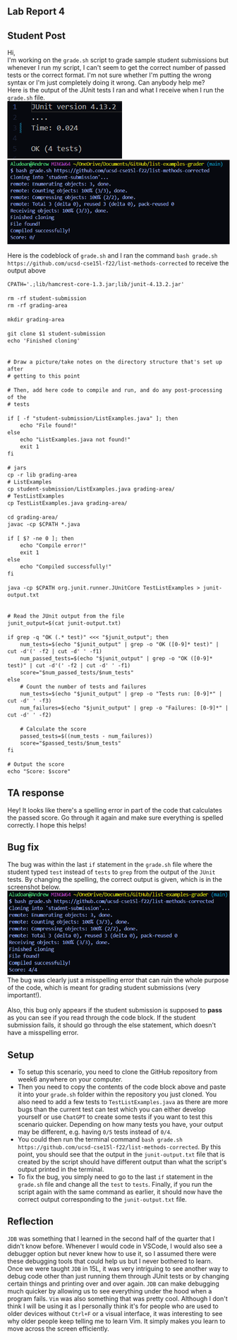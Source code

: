 ## **Lab Report 4**

## Student Post <br/>
Hi, <br/>
I'm working on the `grade.sh` script to grade sample student submissions but whenever I run my script, I can't seem to get the correct number of passed tests or the 
correct format. I'm not sure whether I'm putting the wrong syntax or I'm just completely doing it wrong. Can anybody help me? 
<br/>
Here is the output of the JUnit tests I ran and what I receive when I run the `grade.sh` file. <br/>
![JUnit Output](images/week9_1.png) ![grade.sh output](images/week9_2.png) <br/>

Here is the codeblock of `grade.sh` and I ran the command `bash grade.sh https://github.com/ucsd-cse15l-f22/list-methods-corrected` to receive the output above
```
CPATH='.;lib/hamcrest-core-1.3.jar;lib/junit-4.13.2.jar'

rm -rf student-submission
rm -rf grading-area

mkdir grading-area

git clone $1 student-submission
echo 'Finished cloning'


# Draw a picture/take notes on the directory structure that's set up after
# getting to this point

# Then, add here code to compile and run, and do any post-processing of the
# tests

if [ -f "student-submission/ListExamples.java" ]; then
    echo "File found!"
else 
    echo "ListExamples.java not found!"
    exit 1
fi

# jars
cp -r lib grading-area
# ListExamples
cp student-submission/ListExamples.java grading-area/
# TestListExamples
cp TestListExamples.java grading-area/

cd grading-area/
javac -cp $CPATH *.java

if [ $? -ne 0 ]; then
    echo "Compile error!"
    exit 1
else 
    echo "Compiled successfully!"
fi 

java -cp $CPATH org.junit.runner.JUnitCore TestListExamples > junit-output.txt


# Read the JUnit output from the file
junit_output=$(cat junit-output.txt)

if grep -q "OK (.* test)" <<< "$junit_output"; then
    num_tests=$(echo "$junit_output" | grep -o "OK ([0-9]* test)" | cut -d'(' -f2 | cut -d' ' -f1)
    num_passed_tests=$(echo "$junit_output" | grep -o "OK ([0-9]* test)" | cut -d'(' -f2 | cut -d' ' -f1)
    score="$num_passed_tests/$num_tests"
else
    # Count the number of tests and failures
    num_tests=$(echo "$junit_output" | grep -o "Tests run: [0-9]*" | cut -d' ' -f3)
    num_failures=$(echo "$junit_output" | grep -o "Failures: [0-9]*" | cut -d' ' -f2)

    # Calculate the score
    passed_tests=$((num_tests - num_failures))
    score="$passed_tests/$num_tests"
fi

# Output the score
echo "Score: $score"
```
## TA response <br/>
Hey! It looks like there's a spelling error in part of the code that calculates the passed score. Go through it again and make sure everything is spelled correctly.
I hope this helps! 


## Bug fix <br/>
The bug was within the last `if` statement in the `grade.sh` file where the student typed `test` instead of `tests` to `grep` from the output of the `JUnit` tests. By changing 
the spelling, the correct output is given, which is in the screenshot below. 
<br/>
![correct output](images/week9_3.png) <br/>
The bug was clearly just a misspelling error that can ruin the whole purpose of the code, which is meant for grading student submissions (very important!). 
<br/>
<br/>
Also, this bug only appears if the student submission is supposed to <strong>pass</strong> as you can see if you read through the code block. If the student submission
fails, it should go through the else statement, which doesn't have a misspelling error.

## Setup <br/>
- To setup this scenario, you need to clone the GitHub repository from week6 anywhere on your computer.
- Then you need to copy the contents of the code block above and paste it into your `grade.sh` folder within the repository you just cloned. You also need to add a few
  tests to `TestListExamples.java` as there are more bugs than the current test can test which you can either develop yourself or use `ChatGPT` to create some tests if
  you want to test this scenario quicker. Depending on how many tests you have, your output may be different, e.g. having `0/5` tests instead of `0/4`. 
- You could then run the terminal command `bash grade.sh https://github.com/ucsd-cse15l-f22/list-methods-corrected`. By this point, you should
  see that the output in the `junit-output.txt` file that is created by the script should have different output than what the script's output printed in the terminal.
- To fix the bug, you simply need to go to the last `if` statement in the `grade.sh` file and change all the `test` to `tests`.
  Finally, if you run the script again with the same command as earlier, it should now have the correct output corresponding to the `junit-output.txt` file.

## Reflection <br/>
`JDB` was something that I learned in the second half of the quarter that I didn't know before. Whenever I would code in VSCode, I would also see a debugger option but never knew how to use it, so I assumed there were these debugging tools that could help us but I never bothered to learn. Once we were taught `JDB` in 15L, it was very 
intriguing to see another way to debug code other than just running them through JUnit tests or by changing certain things and printing over and over again. `JDB` can make
debugging much quicker by allowing us to see everything under the hood when a program fails. `Vim` was also something that was pretty cool. Although I don't think I will be using it as I personally think it's for people who are used to older devices without `Ctrl+F` or a visual interface, it was interesting to see why older people keep telling me to learn Vim. It simply makes you learn to move across the screen efficiently. 


